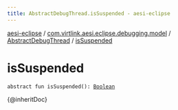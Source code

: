 ```yaml
---
title: AbstractDebugThread.isSuspended - aesi-eclipse
---
```


[aesi-eclipse](../../index.html) / [com.virtlink.aesi.eclipse.debugging.model](../index.html) / [AbstractDebugThread](index.html) / [isSuspended](.)

# isSuspended

`abstract fun isSuspended(): `[`Boolean`](https://kotlinlang.org/api/latest/jvm/stdlib/kotlin/-boolean/index.html)

{@inheritDoc}

